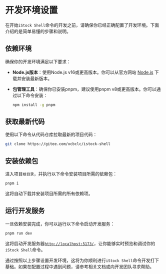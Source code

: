 # 开发环境设置

在开始`iStock Shell`命令的开发之前，请确保你已经正确配置了开发环境。下面介绍的是简单易懂的步骤和说明。

## 依赖环境

确保你的开发环境满足以下要求：

- **Node.js版本**：使用Node.js v16或更高版本。你可以从官方网站 [Node.js](https://nodejs.org/) 下载并安装最新版本。

- **包管理工具**：确保你已安装pnpm，建议使用pnpm v8或更高版本。你可以通过以下命令安装：

  ```bash
  npm install -g pnpm
  ```

## 获取最新代码

使用以下命令从代码仓库拉取最新的项目代码：

```bash
git clone https://gitee.com/xcbclc/istock-shell
```

## 安装依赖包

进入项目`根目录`，并执行以下命令安装项目所需的依赖包：

```bash
pnpm i
```

这将自动下载并安装项目所需的所有依赖项。

## 运行开发服务

一旦依赖安装完成，你可以运行以下命令启动开发服务：

```bash
pnpm run dev
```

这将启动开发服务器[`http://localhost:5173/`](http://localhost:5173/)，让你能够实时预览和调试你的`iStock Shell`命令。

通过按照以上步骤设置开发环境，这将为你顺利进行`iStock Shell`命令开发打下基础。如果在配置过程中遇到问题，请参考相关文档或向开发团队寻求帮助。

